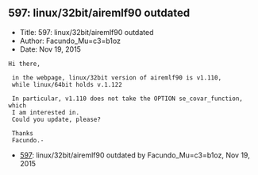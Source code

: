 ## 597: linux/32bit/airemlf90 outdated

- Title: 597: linux/32bit/airemlf90 outdated
- Author: Facundo_Mu=c3=b1oz
- Date: Nov 19, 2015
```
Hi there,

 in the webpage, linux/32bit version of airemlf90 is v1.110,
 while linux/64bit holds v.1.122

 In particular, v1.110 does not take the OPTION se_covar_function, which
 I am interested in.
 Could you update, please?

 Thanks
 Facundo.-
```

- [597](0597.md): linux/32bit/airemlf90 outdated by Facundo_Mu=c3=b1oz, Nov 19, 2015
